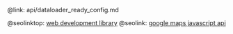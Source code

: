 @link: api/dataloader_ready_config.md

@seolinktop: [web development library](https://webix.com)
@seolink: [google maps javascript api](https://webix.com/widget/maps/)
